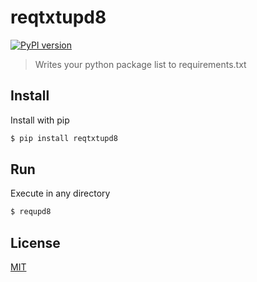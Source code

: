 # reqtxtupd8
[![PyPI version](https://badge.fury.io/py/reqtxtupd8.svg)](https://badge.fury.io/py/reqtxtupd8) 
> Writes your python package list to requirements.txt


## Install
Install with pip
```sh
$ pip install reqtxtupd8
```

## Run
Execute in any directory
```sh
$ requpd8
```
## License
[MIT](https://opensource.org/licenses/MIT)
